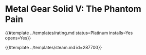 # Metal Gear Solid V: The Phantom Pain
<!-- script:Aliases [
    "Metal Gear Solid 5: The Phantom Pain",
    "Metal Gear Solid V",
    "Metal Gear Solid 5"
] -->

{{#template ../templates/rating.md status=Platinum installs=Yes opens=Yes}}

{{#template ../templates/steam.md id=287700}}
